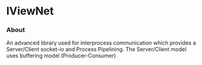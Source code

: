# IViewNet

### About
An advanced library used for interprocess communication which provides a Server/Client socket-io and Process Pipelining.
The Server/Client model uses buffering model (Producer-Consumer)
